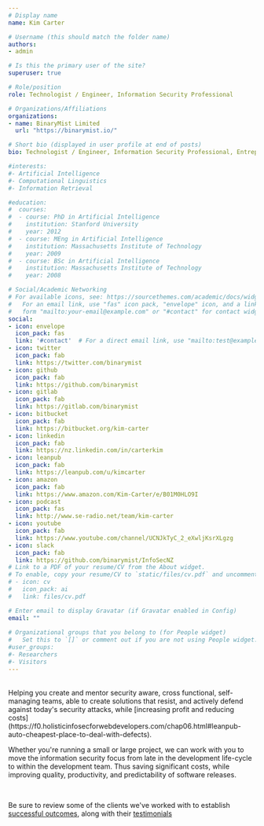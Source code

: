 ```yaml
---
# Display name
name: Kim Carter

# Username (this should match the folder name)
authors:
- admin

# Is this the primary user of the site?
superuser: true

# Role/position
role: Technologist / Engineer, Information Security Professional

# Organizations/Affiliations
organizations:
- name: BinaryMist Limited
  url: "https://binarymist.io/"

# Short bio (displayed in user profile at end of posts)
bio: Technologist / Engineer, Information Security Professional, Entrepreneur and the founder of BinaryMist Ltd. OWASP NZ Chapter Leader. Certified Scrum Master. Facilitator, mentor and motivator of cross functional, self managing teams. With a solid 18 years of commercial industry experience across many domains.

#interests:
#- Artificial Intelligence
#- Computational Linguistics
#- Information Retrieval

#education:
#  courses:
#  - course: PhD in Artificial Intelligence
#    institution: Stanford University
#    year: 2012
#  - course: MEng in Artificial Intelligence
#    institution: Massachusetts Institute of Technology
#    year: 2009
#  - course: BSc in Artificial Intelligence
#    institution: Massachusetts Institute of Technology
#    year: 2008

# Social/Academic Networking
# For available icons, see: https://sourcethemes.com/academic/docs/widgets/#icons
#   For an email link, use "fas" icon pack, "envelope" icon, and a link in the
#   form "mailto:your-email@example.com" or "#contact" for contact widget.
social:
- icon: envelope
  icon_pack: fas
  link: '#contact'  # For a direct email link, use "mailto:test@example.org".
- icon: twitter
  icon_pack: fab
  link: https://twitter.com/binarymist
- icon: github
  icon_pack: fab
  link: https://github.com/binarymist
- icon: gitlab
  icon_pack: fab
  link: https://gitlab.com/binarymist
- icon: bitbucket
  icon_pack: fab
  link: https://bitbucket.org/kim-carter
- icon: linkedin
  icon_pack: fab
  link: https://nz.linkedin.com/in/carterkim
- icon: leanpub
  icon_pack: fab
  link: https://leanpub.com/u/kimcarter
- icon: amazon
  icon_pack: fab
  link: https://www.amazon.com/Kim-Carter/e/B01M0HLO9I
- icon: podcast
  icon_pack: fas
  link: http://www.se-radio.net/team/kim-carter
- icon: youtube
  icon_pack: fab
  link: https://www.youtube.com/channel/UCNJkTyC_2_eXwljKsrXLgzg
- icon: slack
  icon_pack: fab
  link: https://github.com/binarymist/InfoSecNZ
# Link to a PDF of your resume/CV from the About widget.
# To enable, copy your resume/CV to `static/files/cv.pdf` and uncomment the lines below.  
# - icon: cv
#   icon_pack: ai
#   link: files/cv.pdf

# Enter email to display Gravatar (if Gravatar enabled in Config)
email: ""
  
# Organizational groups that you belong to (for People widget)
#   Set this to `[]` or comment out if you are not using People widget.  
#user_groups:
#- Researchers
#- Visitors
---
```


<br>
Helping you create and mentor security aware, cross functional, self-managing teams, able to create solutions that resist, and actively defend against today's security attacks, while [increasing profit and reducing costs](https://f0.holisticinfosecforwebdevelopers.com/chap06.html#leanpub-auto-cheapest-place-to-deal-with-defects).

<br>

Whether you're running a small or large project, we can work with you to move the information security focus from late in the development life-cycle to within the development team. Thus saving significant costs, while improving quality, productivity, and predictability of software releases.

<br>

Be sure to review some of the clients we've worked with to establish [successful outcomes](#portfolio), along with their [testimonials](tags/testimonial/)
